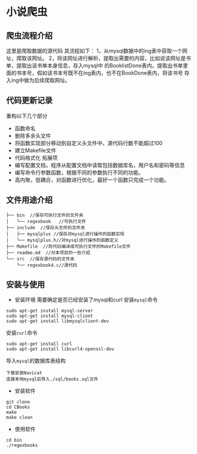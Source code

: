 # 小说爬虫
## 爬虫流程介绍
这里是爬取数据的源代码
其流程如下：
1，从mysql数据中的ing表中获取一个网址，爬取该网址。
2，将该网址进行解析，提取出需要的内容，比如说该网址是书单，提取出该书单本身信息，存入mysql中
的BooklistDone表内。提取出书单里面的书本号，假如该书本号既不在ing表内，也不在BookDone表内，将该书号
存入ing中做为后续爬取网址。
## 代码更新记录
重构以下几个部分

- 函数命名
- 删除多余头文件
- 将函数实现部分移动到自定义头文件中，源代码行数不能超过100
- 建立Makefile文件
- 代码格式化
拓展项
- 编写配置文档，程序从配置文档中读取包括数据库名，用户名和密码等信息
- 编写命令行参数函数，根据不同的参数执行不同的功能。
- 高内聚，低耦合，对函数进行优化，最好一个函数只完成一个功能。
## 文件用途介绍
```
├── bin  //保存可执行文件的文件夹
│   └── regexbook   //可执行文件
├── include  //保存头文件的文件夹
│   ├── mysqlplus //保存对mysql进行操作的函数实现
│   └── mysqlplus.h//对mysql进行操作的函数定义
├── Makefile  //将代码编译成可执行文件的Makefile文件
├── readme.md  //对本项目的一些介绍
└── src  //保存源代码的文件夹
    └── regexbook4.c//源代码

```
## 安装与使用
* 安装环境
需要确定是否已经安装了mysql和curl
安装`mysql`命令
```
sudo apt-get install mysql-server
sudo apt-get install mysql-client
sudo apt-get install libmysqlclient-dev
```
安装`curl`命令
```
sudo apt-get install curl
sudo apt-get install libcurl4-openssl-dev
```
导入`mysql`的数据库表结构
```
下载安装Navicat
连接本地mysql后导入./sql/books.sql文件
```
* 安装软件
```
git clone 
cd CBooks
make
make clean
```

* 使用软件
```
cd bin
./regexbooks
```
